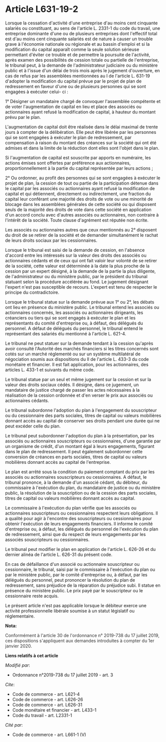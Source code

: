 # Article L631-19-2

Lorsque la cessation d'activité d'une entreprise d'au moins cent cinquante salariés ou constituant, au sens de l'article L.
2331-1 du code du travail, une entreprise dominante d'une ou de plusieurs entreprises dont l'effectif total est d'au moins
cent cinquante salariés est de nature à causer un trouble grave à l'économie nationale ou régionale et au bassin d'emploi et
si la modification du capital apparaît comme la seule solution sérieuse permettant d'éviter ce trouble et de permettre la
poursuite de l'activité, après examen des possibilités de cession totale ou partielle de l'entreprise, le tribunal peut, à la
demande de l'administrateur judiciaire ou du ministère public et à l'issue d'un délai de trois mois après le jugement
d'ouverture, en cas de refus par les assemblées mentionnées au I de l'article L. 631-19 d'adopter la modification du capital
prévue par le projet de plan de redressement en faveur d'une ou de plusieurs personnes qui se sont engagées à exécuter celui-
ci :

1° Désigner un mandataire chargé de convoquer l'assemblée compétente et de voter l'augmentation de capital en lieu et place
des associés ou actionnaires ayant refusé la modification de capital, à hauteur du montant prévu par le plan.

L'augmentation de capital doit être réalisée dans le délai maximal de trente jours à compter de la délibération. Elle peut
être libérée par les personnes qui se sont engagées à exécuter le plan de redressement, par compensation à raison du montant
des créances sur la société qui ont été admises et dans la limite de la réduction dont elles sont l'objet dans le plan.

Si l'augmentation de capital est souscrite par apports en numéraire, les actions émises sont offertes par préférence aux
actionnaires, proportionnellement à la partie du capital représentée par leurs actions ;

2° Ou ordonner, au profit des personnes qui se sont engagées à exécuter le projet de plan, la cession de tout ou partie de la
participation détenue dans le capital par les associés ou actionnaires ayant refusé la modification de capital et qui
détiennent, directement ou indirectement, une fraction du capital leur conférant une majorité des droits de vote ou une
minorité de blocage dans les assemblées générales de cette société ou qui disposent seuls de la majorité des droits de vote
dans cette société en application d'un accord conclu avec d'autres associés ou actionnaires, non contraire à l'intérêt de la
société. Toute clause d'agrément est réputée non écrite.

Les associés ou actionnaires autres que ceux mentionnés au 2° disposent du droit de se retirer de la société et de demander
simultanément le rachat de leurs droits sociaux par les cessionnaires.

Lorsque le tribunal est saisi de la demande de cession, en l'absence d'accord entre les intéressés sur la valeur des droits
des associés ou actionnaires cédants et de ceux qui ont fait valoir leur volonté de se retirer de la société, cette valeur
est déterminée à la date la plus proche de la cession par un expert désigné, à la demande de la partie la plus diligente, de
l'administrateur ou du ministère public, par le président du tribunal statuant selon la procédure accélérée au fond. Le
jugement désignant l'expert n'est pas susceptible de recours. L'expert est tenu de respecter le principe du contradictoire.

Lorsque le tribunal statue sur la demande prévue aux 1° ou 2°, les débats ont lieu en présence du ministère public. Le
tribunal entend les associés ou actionnaires concernés, les associés ou actionnaires dirigeants, les créanciers ou tiers qui
se sont engagés à exécuter le plan et les représentants du comité d'entreprise ou, à défaut, des délégués du personnel. A
défaut de délégués du personnel, le tribunal entend le représentant des salariés élu mentionné à l'article L. 621-4.

Le tribunal ne peut statuer sur la demande tendant à la cession qu'après avoir consulté l'Autorité des marchés financiers si
les titres concernés sont cotés sur un marché réglementé ou sur un système multilatéral de négociation soumis aux
dispositions du II de l'article L. 433-3 du code monétaire et financier. Il est fait application, pour les actionnaires, des
articles L. 433-1 et suivants du même code.

Le tribunal statue par un seul et même jugement sur la cession et sur la valeur des droits sociaux cédés. Il désigne, dans ce
jugement, un mandataire de justice chargé de passer les actes nécessaires à la réalisation de la cession ordonnée et d'en
verser le prix aux associés ou actionnaires cédants.

Le tribunal subordonne l'adoption du plan à l'engagement du souscripteur ou du cessionnaire des parts sociales, titres de
capital ou valeurs mobilières donnant accès au capital de conserver ses droits pendant une durée qui ne peut excéder celle du
plan.

Le tribunal peut subordonner l'adoption du plan à la présentation, par les associés ou actionnaires souscripteurs ou
cessionnaires, d'une garantie par un organisme de crédit, d'un montant égal à leurs engagements, figurant dans le plan de
redressement. Il peut également subordonner cette conversion de créances en parts sociales, titres de capital ou valeurs
mobilières donnant accès au capital de l'entreprise.

Le plan est arrêté sous la condition du paiement comptant du prix par les associés ou actionnaires souscripteurs ou
cessionnaires. A défaut, le tribunal prononce, à la demande d'un associé cédant, du débiteur, du commissaire à l'exécution du
plan, du mandataire de justice ou du ministère public, la résolution de la souscription ou de la cession des parts sociales,
titres de capital ou valeurs mobilières donnant accès au capital.

Le commissaire à l'exécution du plan vérifie que les associés ou actionnaires souscripteurs ou cessionnaires respectent leurs
obligations. Il a qualité pour agir à l'encontre des souscripteurs ou cessionnaires pour obtenir l'exécution de leurs
engagements financiers. Il informe le comité d'entreprise ou, à défaut, les délégués du personnel de l'exécution du plan de
redressement, ainsi que du respect de leurs engagements par les associés souscripteurs ou cessionnaires.

Le tribunal peut modifier le plan en application de l'article L. 626-26 et du dernier alinéa de l'article L. 626-31 du
présent code.

En cas de défaillance d'un associé ou actionnaire souscripteur ou cessionnaire, le tribunal, saisi par le commissaire à
l'exécution du plan ou par le ministère public, par le comité d'entreprise ou, à défaut, par les délégués du personnel, peut
prononcer la résolution du plan de redressement, sans préjudice de la réparation du préjudice subi. Il statue en présence du
ministère public. Le prix payé par le souscripteur ou le cessionnaire reste acquis.

Le présent article n'est pas applicable lorsque le débiteur exerce une activité professionnelle libérale soumise à un statut
législatif ou réglementaire.

**Nota:**

<font color="#333333">Conformément à l'article 30 de l'ordonnance n° 2019-738 du 17 juillet 2019, ces dispositions
s'appliquent aux demandes introduites à compter du 1er janvier 2020.</font>

**Liens relatifs à cet article**

_Modifié par_:

  - Ordonnance n°2019-738 du 17 juillet 2019 - art. 3

_Cite_:

  - Code de commerce - art. L621-4
  - Code de commerce - art. L626-26
  - Code de commerce - art. L626-31
  - Code monétaire et financier - art. L433-1
  - Code du travail - art. L2331-1

_Cité par_:

  - Code de commerce - art. L661-1 (V)
